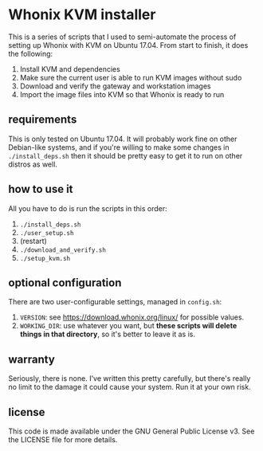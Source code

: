 # Whonix KVM installer

This is a series of scripts that I used to semi-automate the process of setting up Whonix with KVM on Ubuntu 17.04. From start to finish, it does the following:

1. Install KVM and dependencies
2. Make sure the current user is able to run KVM images without sudo
3. Download and verify the gateway and workstation images
4. Import the image files into KVM so that Whonix is ready to run

## requirements

This is only tested on Ubuntu 17.04.
It will probably work fine on other Debian-like systems, and if you're willing to make some changes in `./install_deps.sh` then it should be pretty easy to get it to run on other distros as well.

## how to use it

All you have to do is run the scripts in this order:

1. `./install_deps.sh`
2. `./user_setup.sh`
3. (restart)
4. `./download_and_verify.sh`
5. `./setup_kvm.sh`

## optional configuration

There are two user-configurable settings, managed in `config.sh`:

1. `VERSION`: see https://download.whonix.org/linux/ for possible values.
2. `WORKING_DIR`: use whatever you want, but **these scripts will delete things in that directory**, so it's better to leave it as is.

## warranty

Seriously, there is none. I've written this pretty carefully, but there's really no limit to the damage it could cause your system. Run it at your own risk.

## license

This code is made available under the GNU General Public License v3. See the LICENSE file for more details.
